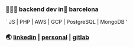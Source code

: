 ### 👨🏽‍💻 backend dev in📍 barcelona 
` JS | PHP | AWS | GCP | PostgreSQL | MongoDB '
### 🌏 [linkedin](https://www.linkedin.com/in/celopez12) | [personal](https://clopez7.github.io) | [gitlab](www.gitlab.com/clopez12)
